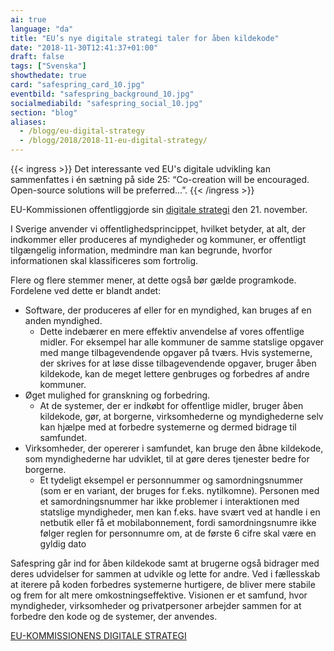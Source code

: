 ```yaml
---
ai: true
language: "da"
title: "EU’s nye digitale strategi taler for åben kildekode"
date: "2018-11-30T12:41:37+01:00"
draft: false
tags: ["Svenska"]
showthedate: true
card: "safespring_card_10.jpg"
eventbild: "safespring_background_10.jpg"
socialmediabild: "safespring_social_10.jpg"
section: "blog"
aliases:
  - /blogg/eu-digital-strategy
  - /blogg/2018/2018-11-eu-digital-strategy/
---
```

{{< ingress >}}
Det interessante ved EU's digitale udvikling kan sammenfattes i én sætning på side 25: “Co-creation will be encouraged. Open-source solutions will be preferred...”.
{{< /ingress >}}

EU-Kommissionen offentliggjorde sin [digitale strategi][strategi] den 21. november.

I Sverige anvender vi offentlighedsprincippet, hvilket betyder, at alt, der indkommer eller produceres af myndigheder og kommuner, er offentligt tilgængelig information, medmindre man kan begrunde, hvorfor informationen skal klassificeres som fortrolig.

Flere og flere stemmer mener, at dette også bør gælde programkode. Fordelene ved dette er blandt andet:

- Software, der produceres af eller for en myndighed, kan bruges af en anden myndighed.
  - Dette indebærer en mere effektiv anvendelse af vores offentlige midler. For eksempel har alle kommuner de samme statslige opgaver med mange tilbagevendende opgaver på tværs. Hvis systemerne, der skrives for at løse disse tilbagevendende opgaver, bruger åben kildekode, kan de meget lettere genbruges og forbedres af andre kommuner.
- Øget mulighed for granskning og forbedring.
  - At de systemer, der er indkøbt for offentlige midler, bruger åben kildekode, gør, at borgerne, virksomhederne og myndighederne selv kan hjælpe med at forbedre systemerne og dermed bidrage til samfundet.
- Virksomheder, der opererer i samfundet, kan bruge den åbne kildekode, som myndighederne har udviklet, til at gøre deres tjenester bedre for borgerne.
  - Et tydeligt eksempel er personnummer og samordningsnummer (som er en variant, der bruges for f.eks. nytilkomne). Personen med et samordningsnummer har ikke problemer i interaktionen med statslige myndigheder, men kan f.eks. have svært ved at handle i en netbutik eller få et mobilabonnement, fordi samordningsnumre ikke følger reglen for personnumre om, at de første 6 cifre skal være en gyldig dato

Safespring går ind for åben kildekode samt at brugerne også bidrager med deres udvidelser for sammen at udvikle og lette for andre. Ved i fællesskab at iterere på koden forbedres systemerne hurtigere, de bliver mere stabile og frem for alt mere omkostningseffektive. Visionen er et samfund, hvor myndigheder, virksomheder og privatpersoner arbejder sammen for at forbedre den kode og de systemer, der anvendes.

<a href="https://ec.europa.eu/info/sites/info/files/strategy/decision-making_process/documents/ec_digitalstrategy_en.pdf" id="text-button">EU-KOMMISSIONENS DIGITALE STRATEGI</a>

[strategi]: https://ec.europa.eu/info/sites/info/files/strategy/decision-making_process/documents/ec_digitalstrategy_en.pdf